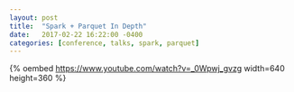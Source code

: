 ```yaml
---
layout: post
title:  "Spark + Parquet In Depth"
date:   2017-02-22 16:22:00 -0400
categories: [conference, talks, spark, parquet]
---
```


{% oembed https://www.youtube.com/watch?v=_0Wpwj_gvzg width=640 height=360 %}

<!--more-->
